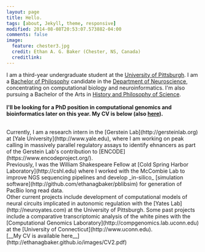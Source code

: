 ```yaml
---
layout: page
title: Hello.
tags: [about, Jekyll, theme, responsive]
modified: 2014-08-08T20:53:07.573882-04:00
comments: false
image:
  feature: chester3.jpg
  credit: Ethan A. G. Baker (Chester, NS, Canada)
  creditlink: 
---
```


I am a third-year undergraduate student at the [University of Pittsburgh](http://www.pitt.edu). I am a [Bachelor of Philosophy](https://en.wikipedia.org/wiki/Bachelor_of_Philosophy) candidate in the [Department of Neuroscience](http://neuroscience.pitt.edu), concentrating on computational biology and neuroinformatics. I'm also pursuing a Bachelor of the Arts in [History and Philosophy of Science](http://www.hps.pitt.edu).
<br>
<br>
__I'll be looking for a PhD position in computational genomics and bioinformatics later on this year. My CV is below (also [here](http://ethanagbaker.github.io/images/CV2.pdf)).__
  
<br>
Currently, I am a research intern in the [Gerstein Lab](http://gersteinlab.org) at [Yale University](http://www.yale.edu), where I am working on peak calling in massively parallel regulatory assays to identify ehnancers as part of the Gerstein Lab's contribution to [ENCODE](https://www.encodeproject.org/). 

<br>
Previously, I was the William Shakespeare Fellow at [Cold Spring Harbor Laboratory](http://cshl.edu) where I worked with the McCombie Lab to improve NGS sequencing pipelines and develop _in-silico_ [simulation software](http://github.com/ethanagbaker/pblibsim) for generation of PacBio long read data. 

<br>
Other current projects include development of computational models of neural circuits implicated in autonomic regulation with the [Yates Lab](http://neuroyates.com) at the University of Pittsburgh. Some past projects include a comparative transcriptomic analysis of the white pines with the [Computational Genomics Laboratory](http://compgenomics.lab.uconn.edu) at the [University of Connecticut](http://www.uconn.edu).

<br>
[__My CV is available here__](http://ethanagbaker.github.io/images/CV2.pdf)

